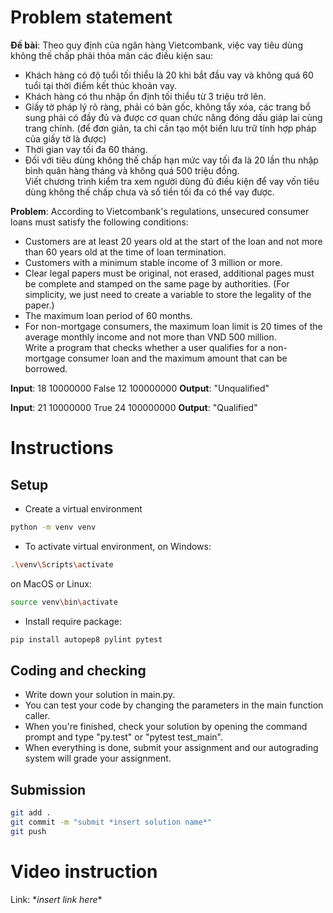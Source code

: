 # Problem statement

**Đề bài**: Theo quy định của ngân hàng Vietcombank, việc vay tiêu dùng không thế chấp phải thỏa mãn các điều kiện sau:
- Khách hàng có độ tuổi tối thiểu là 20 khi bắt đầu vay và không quá 60 tuổi tại thời điểm kết thúc khoản vay.
- Khách hàng có thu nhập ổn định tối thiểu từ 3 triệu trở lên.
- Giấy tờ pháp lý rõ ràng, phải có bản gốc, không tẩy xóa, các trang bổ sung phải có đầy đủ và được cơ quan chức năng đóng dấu giáp lai cùng trang chính. (để đơn giản, ta chỉ cần tạo một biến lưu trữ tính hợp pháp của giấy tờ là được)
- Thời gian vay tối đa 60 tháng.
- Đối với tiêu dùng không thế chấp hạn mức vay tối đa là 20 lần thu nhập bình quân hàng tháng và không quá 500 triệu đồng. <br/>
Viết chương trình kiểm tra xem người dùng đủ điều kiện để vay vốn tiêu dùng không thế chấp chưa và số tiền tối đa có thể vay được.

**Problem**: According to Vietcombank's regulations, unsecured consumer loans must satisfy the following conditions:
- Customers are at least 20 years old at the start of the loan and not more than 60 years old at the time of loan termination.
- Customers with a minimum stable income of 3 million or more.
- Clear legal papers must be original, not erased, additional pages must be complete and stamped on the same page by authorities. (For simplicity, we just need to create a variable to store the legality of the paper.)
- The maximum loan period of 60 months.
- For non-mortgage consumers, the maximum loan limit is 20 times of the average monthly income and not more than VND 500 million. <br/>
Write a program that checks whether a user qualifies for a non-mortgage consumer loan and the maximum amount that can be borrowed.

**Input**: 18 10000000 False 12 100000000
**Output**: "Unqualified"

**Input**: 21 10000000 True 24 100000000
**Output**: "Qualified"

# Instructions

## Setup

- Create a virtual environment

```bash
python -m venv venv
```

- To activate virtual environment, on Windows:

```bash
.\venv\Scripts\activate
```

on MacOS or Linux:

```bash
source venv\bin\activate
```

- Install require package:

```bash
pip install autopep8 pylint pytest
```

## Coding and checking

- Write down your solution in main.py.
- You can test your code by changing the parameters in the main function caller.
- When you're finished, check your solution by opening the command prompt and type "py.test" or "pytest test_main".
- When everything is done, submit your assignment and our autograding system will grade your assignment.

## Submission

```bash
git add .
git commit -m "submit *insert solution name*"
git push
```

# Video instruction

Link: \*_insert link here_\*
